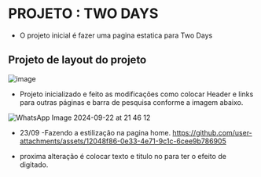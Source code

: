 # PROJETO : TWO DAYS

- O projeto inicial é fazer uma pagina estatica para Two Days
## Projeto de layout do projeto
![image](https://github.com/user-attachments/assets/d38a0f32-5ced-4be3-be64-4b9f53460e12)

- Projeto inicializado e feito as modificações como colocar Header e links para outras páginas
e barra de pesquisa conforme a imagem abaixo.

![WhatsApp Image 2024-09-22 at 21 46 12](https://github.com/user-attachments/assets/fa015378-1520-4cdd-828e-7e948d1389dd)

  - 23/09 -Fazendo a estilização na pagina home.
https://github.com/user-attachments/assets/12048f86-0e33-4e71-9c1c-6cee9b786905


- proxima alteração é colocar texto e titulo no <span> para ter o efeito de digitado.


